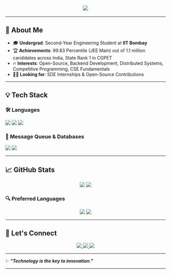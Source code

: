 <h1 align="center">
  <img src="https://readme-typing-svg.herokuapp.com?font=Fira+Code&size=30&pause=1000&color=00FF00&width=550&lines=Hey👋%2C+I'm+Divyansh+Agrawal+!;CSE+Minor+@+IIT+Bombay+🧑‍💻;Welcome+to+my+GitHub!" />
</h1>

---

## 🚀 About Me

- 🎓 **Undergrad**: Second-Year Engineering Student at **IIT Bombay**
- 🏆 **Achievements**: 99.83 Percentile (JEE Main) out of 1.1 million candidates across India, State Rank 1 in CGPET
- 🔥 **Interests**: Open-Source, Backend Development, Distributed Systems, Competitive Programming, CSE Fundamentals
- 👨‍💻 **Looking for**: SDE Internships & Open-Source Contributions

---

## 💡 Tech Stack

### 🛠️ Languages
<p align="left"> 
  <img src="https://img.shields.io/badge/C++-00599C?style=for-the-badge&logo=c%2B%2B&logoColor=white" />
  <img src="https://img.shields.io/badge/Python-3776AB?style=for-the-badge&logo=python&logoColor=white" />
  <img src="https://img.shields.io/badge/JavaScript-F7DF1E?style=for-the-badge&logo=javascript&logoColor=black" />
</p>

### 📡 Message Queue & Databases
<p align="left">
  <img src="https://img.shields.io/badge/Apache-RocketMQ-orange?style=for-the-badge&logo=apache" />
  <img src="https://img.shields.io/badge/MySQL-4479A1?style=for-the-badge&logo=mysql&logoColor=white" />
</p>

---

## 📈 GitHub Stats

<p align="center">
  <img src="https://github-readme-stats.vercel.app/api?username=DivyanshIITB&show_icons=true&theme=dark" />
  <img src="https://github-readme-streak-stats.herokuapp.com/?user=DivyanshIITB&theme=dark" />
</p>

### 🔍 Preferred Languages
<p align="center">
  <img src="https://img.shields.io/badge/-Java-007396?style=for-the-badge&logo=java&logoColor=white" />
  <img src="https://img.shields.io/badge/-C++-00599C?style=for-the-badge&logo=c%2B%2B&logoColor=white" />
</p>

---

## 🌟 Let's Connect

<p align="center">
  <a href="mailto:divyanshag1010@gmail.com">
    <img src="https://img.shields.io/badge/Email-D14836?style=for-the-badge&logo=gmail&logoColor=white" />
  </a>
  <a href="https://www.linkedin.com/in/divyansh-agrawal-60716b285">
    <img src="https://img.shields.io/badge/LinkedIn-0077B5?style=for-the-badge&logo=linkedin&logoColor=white" />
  </a>
  <a href="https://github.com/DivyanshIITB">
    <img src="https://img.shields.io/badge/GitHub-181717?style=for-the-badge&logo=github&logoColor=white" />
  </a>
</p>

---

✨ **_"Technology is the key to innovation."_** 

---
